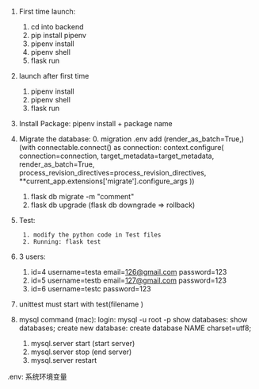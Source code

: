 1. First time launch:
    1. cd into backend
    2. pip install pipenv
    3. pipenv install
    4. pipenv shell
    5. flask run

2. launch after first time
    1. pipenv install
    2. pipenv shell
    3. flask run


4. Install Package: pipenv install + package name

5. Migrate the database: 
     0. migration .env add (render_as_batch=True,)
     (with connectable.connect() as connection:
        context.configure(
            connection=connection,
            target_metadata=target_metadata,
            render_as_batch=True,
            process_revision_directives=process_revision_directives,
            **current_app.extensions['migrate'].configure_args
        ))
     1. flask db migrate -m "comment"
     2. flask db upgrade (flask db downgrade => rollback)
            
6. Test: 
    
        1. modify the python code in Test files
        2. Running: flask test
    
7. 3 users:
      1. id=4 username=testa email=126@gmail.com password=123
      2. id=5 username=testb email=127@gmail.com password=123
      2. id=6 username=testc password=123

8. unittest must start with test(filename )

9. mysql command (mac):
    login: mysql -u root -p
    show databases: show databases;
    create new database: create database NAME charset=utf8;
    1.  mysql.server start (start server)
    2.  mysql.server stop  (end server)
    3.  mysql.server restart

<!-- Second way:
1. configure the make_shell_context() in manage.py (Start a python interpreter containing the context of the application)

2. Execution:
        Use HTTPie to test the API (need 2 terminals)
            1. run the flask in one terminal (1-3 steps) (must run the server)
            2. Do 1-2 steps in another terminal, then command. Example: 
            http POST http://localhost:5000/users username=test1 password=123 -->



.env: 系统环境变量

<!-- python app.py runserver -d -r -h 0.0.0.0 -p 5000 (运行)
python manage.py runserver -d -h 127.0.0.1 -p 5000 -->

<!-- gunicorn: gunicorn --worker-class eventlet -w 1 module:app -->